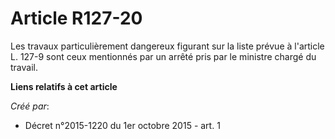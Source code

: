# Article R127-20

Les travaux particulièrement dangereux figurant sur la liste prévue à l'article L. 127-9 sont ceux mentionnés par un arrêté
pris par le ministre chargé du travail.

**Liens relatifs à cet article**

_Créé par_:

  - Décret n°2015-1220 du 1er octobre 2015 - art. 1
